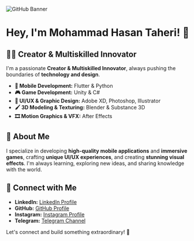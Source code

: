 ![GitHub Banner](![Image](https://github.com/user-attachments/assets/1681ea10-4be4-4d86-90c6-4b6982b859b1))
# Hey, I'm Mohammad Hasan Taheri! 🚀  

## 👨‍💻 Creator & Multiskilled Innovator  
I'm a passionate **Creator & Multiskilled Innovator**, always pushing the boundaries of **technology and design**.  

- **📱 Mobile Development:** Flutter & Python  
- **🎮 Game Development:** Unity & C#  
- **🎨 UI/UX & Graphic Design:** Adobe XD, Photoshop, Illustrator  
- **🖌️ 3D Modeling & Texturing:** Blender & Substance 3D  
- **🎞️ Motion Graphics & VFX:** After Effects  

## 🌟 About Me  
I specialize in developing **high-quality mobile applications** and **immersive games**, crafting **unique UI/UX experiences**, and creating **stunning visual effects**. I'm always learning, exploring new ideas, and sharing knowledge with the world.  

## 🔗 Connect with Me  
- **LinkedIn:** [LinkedIn Profile](https://www.linkedin.com/in/mohammad-hasan-taheri-95b387265)  
- **GitHub:** [GitHub Profile](https://github.com/MHTpro)  
- **Instagram:** [Instagram Profile](https://www.instagram.com/mohammadhasantaheri)  
- **Telegram:** [Telegram Channel](https://t.me/MHTCreations)  

Let's connect and build something extraordinary! 🚀  
